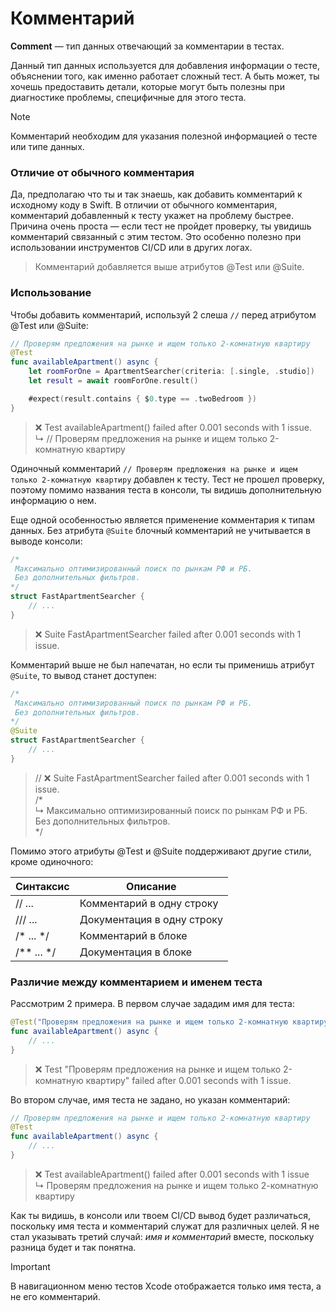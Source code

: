 # Комментарий

**Comment** — тип данных отвечающий за комментарии в тестах.

Данный тип данных используется для добавления информации о тесте, объяснении того,
как именно работает сложный тест. А быть может, ты хочешь предоставить детали, которые
могут быть полезны при диагностике проблемы, специфичные для этого теста.

> [!NOTE]
> Комментарий необходим для указания полезной информацией о тесте или типе данных.

### Отличие от обычного комментария

Да, предполагаю что ты и так знаешь, как добавить комментарий к исходному коду в Swift. В отличии от обычного комментария, комментарий добавленный к тесту укажет на проблему быстрее. Причина очень проста — если тест не пройдет проверку, ты увидишь комментарий связанный с этим тестом. Это особенно полезно при использовании инструментов CI/CD или в других логах.

> Комментарий добавляется выше атрибутов @Test или @Suite.

### Использование

Чтобы добавить комментарий, используй 2 слеша `//` перед атрибутом @Test или @Suite:

```swift
// Проверям предложения на рынке и ищем только 2-комнатную квартиру
@Test
func availableApartment() async {
	let roomForOne = ApartmentSearcher(criteria: [.single, .studio])
	let result = await roomForOne.result()

	#expect(result.contains { $0.type == .twoBedroom })
}
```

> ❌ Test availableApartment() failed after 0.001 seconds with 1 issue.<br/>
> ↳ // Проверям предложения на рынке и ищем только 2-комнатную квартиру

Одиночный комментарий `// Проверям предложения на рынке и ищем только 2-комнатную квартиру` добавлен к тесту. Тест не прошел проверку, поэтому помимо названия теста в консоли, ты видишь дополнительную информацию о нем.

Еще одной особенностью является применение комментария к типам данных.
Без атрибута `@Suite` блочный комментарий не учитывается в выводе консоли:

```swift
/*
 Максимально оптимизированный поиск по рынкам РФ и РБ.
 Без дополнительных фильтров.
*/
struct FastApartmentSearcher {
	// ...
}
```

> ❌ Suite FastApartmentSearcher failed after 0.001 seconds with 1 issue.

Комментарий выше не был напечатан, но если ты применишь атрибут `@Suite`, то вывод станет доступен:

```swift
/*
 Максимально оптимизированный поиск по рынкам РФ и РБ.
 Без дополнительных фильтров.
*/
@Suite
struct FastApartmentSearcher {
	// ...
}
```

> // ❌ Suite FastApartmentSearcher failed after 0.001 seconds with 1 issue.<br/>
/*<br/>
↳
 Максимально оптимизированный поиск по рынкам РФ и РБ.<br/>
 Без дополнительных фильтров.<br/>
*/

Помимо этого атрибуты @Test и @Suite поддерживают другие стили, кроме одиночного:

| Синтаксис   | Описание |
| ----------- | -------- |
| // ...      | Комментарий в одну строку |
| /// ...     | Документация в одну строку|
| /* ... */   | Комментарий в блоке       |
| /** ... */  | Документация в блоке      |

### Различие между комментарием и именем теста

Рассмотрим 2 примера. В первом случае зададим имя для теста:

```swift
@Test("Проверям предложения на рынке и ищем только 2-комнатную квартиру")
func availableApartment() async {
	// ...
}
```

> ❌ Test "Проверям предложения на рынке и ищем только 2-комнатную квартиру" failed after 0.001 seconds with 1 issue.

Во втором случае, имя теста не задано, но указан комментарий:

```swift
// Проверям предложения на рынке и ищем только 2-комнатную квартиру
@Test
func availableApartment() async {
	// ...
}
```

> ❌ Test availableApartment() failed after 0.001 seconds with 1 issue<br/>
↳ Проверям предложения на рынке и ищем только 2-комнатную квартиру

Как ты видишь, в консоли или твоем CI/CD вывод будет различаться, поскольку имя теста и комментарий служат для различных целей. Я не стал указывать третий случай: *имя и комментарий* вместе, поскольку разница будет и так понятна.

> [!IMPORTANT]
> В навигационном меню тестов Xcode отображается только имя теста, а не его комментарий.
